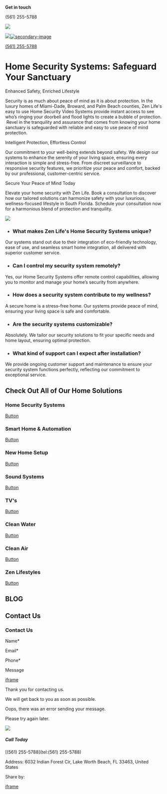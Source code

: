 **Get in touch**

(561) 255-5788

[![](https://irp.cdn-website.com/ec518403/dms3rep/multi/Zen-life-logo-black-1920w.webp)](https://www.gozen.life/)

[![](https://irp.cdn-website.com/ec518403/dms3rep/multi/Zen-Life-Logo-1920w.webp)![secondary-image](https://irp.cdn-website.com/ec518403/dms3rep/multi/Zen-life-logo-black-1920w.webp)](https://www.gozen.life/)

[(561) 255-5788](https://www.gozen.life/)

# ﻿Home Security Systems: Safeguard Your Sanctuary

Enhanced Safety, Enriched Lifestyle

Security is as much about peace of mind as it is about protection. In the luxury homes of Miami-Dade, Broward, and Palm Beach counties, Zen Life's easy to use Home Security Video Systems provide instant access to see who’s ringing your doorbell and flood lights to create a bubble of protection.  Revel in the tranquility and assurance that comes from knowing your home sanctuary is safeguarded with reliable and easy to use peace of mind protection.

Intelligent Protection, Effortless Control

Our commitment to your well-being extends beyond safety. We design our systems to enhance the serenity of your living space, ensuring every interaction is simple and stress-free. From discreet surveillance to responsive security features, we prioritize your peace and comfort, backed by our professional, customer-centric service.

Secure Your Peace of Mind Today

Elevate your home security with Zen Life. Book a consultation to discover how our tailored solutions can harmonize safety with your luxurious, wellness-focused lifestyle in South Florida. Schedule your consultation now for a harmonious blend of protection and tranquility.

![](https://irp.cdn-website.com/ec518403/dms3rep/multi/pexels-photo-13156207-1920w.webp)

- ### What makes Zen Life's Home Security Systems unique?



















Our systems stand out due to their integration of eco-friendly technology, ease of use, and seamless smart home integration, all delivered with superior customer service.

- ### Can I control my security system remotely?



















Yes, our Home Security Systems offer remote control capabilities, allowing you to monitor and manage your home’s security from anywhere.

- ### How does a security system contribute to my wellness?



















A secure home is a stress-free home. Our systems provide peace of mind, ensuring your living space is safe and comfortable.

- ### Are the security systems customizable?



















Absolutely. We tailor our security solutions to fit your specific needs and home layout, ensuring optimal protection.

- ### What kind of support can I expect after installation?



















We provide ongoing customer support and maintenance to ensure your security system functions perfectly, reflecting our commitment to exceptional service.


## Check Out All of Our Home Solutions

### Home Security Systems

[Button](https://www.gozen.life/services/home-security)

### Smart Home & Automation

[Button](https://www.gozen.life/services/smart-home-automation)

### New Home Setup

[Button](https://www.gozen.life/services/new-home-setup)

### Sound Systems

[Button](https://www.gozen.life/services/sound-systems)

### TV's

[Button](https://www.gozen.life/services/tvs)

### Clean Water

[Button](https://www.gozen.life/services/clean-water)

### Clean Air

[Button](https://www.gozen.life/services/clean-air)

### Zen Lifestyles

[Button](https://www.gozen.life/services/zen-lifestyles)

## BLOG

## Contact Us

### Contact Us

Name\*

Email\*

Phone\*

Message

[iframe](https://www.google.com/recaptcha/api2/anchor?ar=1&k=6LeiWB8UAAAAAHYnVJM7_-7ap6bXCUNGiv7bBPME&co=aHR0cHM6Ly93d3cuZ296ZW4ubGlmZTo0NDM.&hl=en&v=rW64dpMGAGrjU7JJQr9xxPl8&theme=light&size=invisible&badge=bottomleft&cb=hpb9f0nd81ue)

Thank you for contacting us.

We will get back to you as soon as possible.

Oops, there was an error sending your message.

Please try again later.

![](https://irp.cdn-website.com/ec518403/dms3rep/multi/zen-life-shadow-373w.webp)

##### Call Today

[(561) 255-5788](tel:(561) 255-5788)

Address: 6032 Indian Forest Cir, Lake Worth Beach, FL 33463, United States

Share by:

[iframe](https://www.google.com/recaptcha/api2/bframe?hl=en&v=rW64dpMGAGrjU7JJQr9xxPl8&k=6LeiWB8UAAAAAHYnVJM7_-7ap6bXCUNGiv7bBPME)
